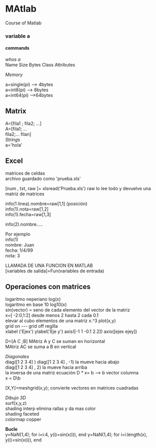 # MAtlab
Course of Matlab

### variable a  

#### commands

*whos a*   
 Name     Size     Bytes    Class    Attributes  
 
 *Memory*  
 
 a=single(pi) --> 4bytes  
 a=int8(pi) --> 8bytes  
 a=int64(pi) -->64bytes  
 
 ## Matrix  
  A=[fila1 ; fila2; ...]  
  A=[fila1; ...   
     fila2;...
     filan]  
*Strings*  
a='hola'  

## Excel  
matrices de celdas  
archivo guardado como 'prueba.xls'

[num , txt, raw ]= xlsread('Prueba.xls')
raw lo lee todo y devuelve una matriz de matrices    

info(1 linea).nombre=raw[1,1]   (posición)  
info(1).nota=raw[1,2]  
info(1).fecha=raw[1,3]  

info(2).nombre.....  

Por ejemplo  
info(1)   
nombre:  Juan  
fecha:  1/4/99  
nota: 3  

LLAMADA DE UNA FUNCION EN MATLAB  
[variables de salida]=Fun(variables de entrada)  

## Operaciones con matrices  

logaritmo neperiano log(x)   
logaritmo en base 10 log10(x)  
sin(vector) = seno de cada elemento del vector de la matriz  
x=[ -2:0,1:2] desde menos 2 hasta 2 cada 0.1  
elevar al cubo elementos de una matriz x.^3
plot(x,y)  
grid on --- grid off regilla  
xlabel ('Ejex')
ylabel('Eje y')
axis([-1 1 -0.1 2.2])
axis([ejex ejey])  


D=[A C ;B] 
MAtriz A y C se suman en horizontal    
MAtriz AC se suma a B en vertical  

*Diagonales*  
diag([1 2 3 4] ) 
diag([1 2 3 4] , -1) la mueve hacia abajo  
diag([1 2 3 4] , 2) la mueve hacia arriba  
la inversa de una matriz ecuación D * x= b --> b vector columna   
x = D\b



[X,Y]=meshgrid(x,y);
convierte vectores en matrices cuadradas

*Dibujo 3D*  
surf(x,y,z)  
shading interp  elimina rallas y da mas color  
shading faceted  
colormap copper 




**Bucle**  
y=NaN(1,4); for i=i:4, y(i)=sin(x(i)), end
y=NaN(1,4); for i=i:length(x), y(i)=sin(x(i)), end





